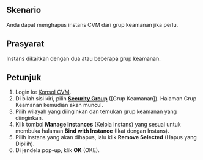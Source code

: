 ## Skenario
Anda dapat menghapus instans CVM dari grup keamanan jika perlu.

## Prasyarat
Instans dikaitkan dengan dua atau beberapa grup keamanan.

## Petunjuk

1. Login ke [Konsol CVM](https://console.cloud.tencent.com/cvm/index).
2. Di bilah sisi kiri, pilih **[Security Group](https://console.cloud.tencent.com/cvm/securitygroup)** ([Grup Keamanan]). Halaman Grup Keamanan kemudian akan muncul.
3. Pilih wilayah yang diinginkan dan temukan grup keamanan yang diinginkan.
4. Klik tombol **Manage Instances** (Kelola Instans) yang sesuai untuk membuka halaman **Bind with Instance** (Ikat dengan Instans).
5. Pilih instans yang akan dihapus, lalu klik **Remove Selected** (Hapus yang Dipilih).
6. Di jendela pop-up, klik **OK** (OKE).



